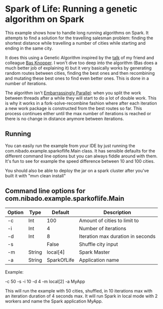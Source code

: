 # Spark of Life: Running a genetic algorithm on Spark

This example shows how to handle long running algorithms on Spark. It attempts to find a solution for the travelling
salesman problem: finding the shortest distance while travelling a number of cities while starting and ending in the
same city.

It does this using a Genetic Algorithm inspired by the [talk](https://blog.bwknopper.nl/blog/2016/02/16/jfokus-conference-a-presentation-to-remember/) 
of my friend and colleague [Bas Knopper](https://twitter.com/bwknopper). I won't dive too deep into the algorithm (Bas
does a much better job of explaining it) but it very basically works by generating random routes between cities, finding
the best ones and then recombining and mutating these best ones to find even better ones. This is done in a number of 
iterations.

The algorithm isn't [Embarrassingly Parallel](https://en.wikipedia.org/wiki/Embarrassingly_parallel): when you split the 
work between threads after a while they will start to do a lot of double work. This is why it works in a fork-solve-recombine
fashion where after each iteration a new work package is constructed from the best routes so far. This process continues
 either until the max number of iterations is reached or there is no change in distance anymore between iterations.

## Running

You can easily run the example from your IDE by just running the com.nibado.example.sparkoflife.Main class. It has
sensible defaults for the different command line options but you can always fiddle around with them. It's fun to see
for example the speed difference between 10 and 100 cities.

You should also be able to deploy the jar on a spark cluster after you've built it with "mvn clean install"

## Command line options for com.nibado.example.sparkoflife.Main

| Option | Type   | Default     |Description                        |
|--------|--------|-------------|-----------------------------------|
| -c     | Int    | 100         | Amount of cities to limit to      |
| -i     | Int    | 4           | Number of iterations              |
| -d     | Int    | 8           | Iteration max duration in seconds |
| -s     |        | False       | Shuffle city input                |
| -m     | String | local[4]    | Spark Master                      |
| -a     | String | SparkOfLife | Application name                  |

Example:

-c 50 -s -i 10 -d 4 -m local[2] -a MyApp

This will run the example with 50 cities, shuffled, in 10 iterations max with an iteration duration of 4 seconds max. It 
will run Spark in local mode with 2 workers and name the Spark application MyApp. 



